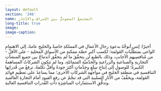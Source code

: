 ```yaml
---
layout: default
section: '246'
name: المجتمعُ السعوديُّ بينَ الإسرافِ والادِّخار
long-title: true
image:
image-caption:
---
```

أخيرًا: إنني أتوجَّهُ بدعوةِ رجالِ الأعمالِ في المملكةِ خاصةً والخليجِ عامةً، إلى الاهتمامِ الواعي بمتطلَّباتِ العَولمة؛ لكسب أكبرِ حصَّة ممكنةٍ من الأسواقِ المحليةِ - على الأقلِّ - من مُنافسِيهم الأجانبِ، وذلك بالطبعِ لن يتحقَّقَ ما لم يتحقَّق اندماجٌ بين جميعِ المنشآتِ التجاريةِ والصناعيةِ والزراعيةِ والخدْميَّةِ المتماثلةِ، وما لم تتكونِ الشركاتُ المساهمةُ الكبيرةُ؛ للوصولِ إلى إنتاجِ سِلَعٍ وخِدْماتٍ أكثرَ جودةً وأقلَّ تكلفةً، ترفعُ من قُدراتِها التنافسيةِ في منطقةِ الخليجِ في مواجهةِ الشركاتِ الأخرى؛ مما يساعدُ على تعظيمِ فوائدِ العَولمة، ويخفِّفُ من الآثارِ السلبيةِ التي قد تنجُمُ عن رفعِ القيودِ أمامَ التجارةِ العالميةِ وتدفُّقِ الاستثماراتِ المباشِرَةِ ذاتِ القُدراتِ التنافسيةِ العاليةِ.